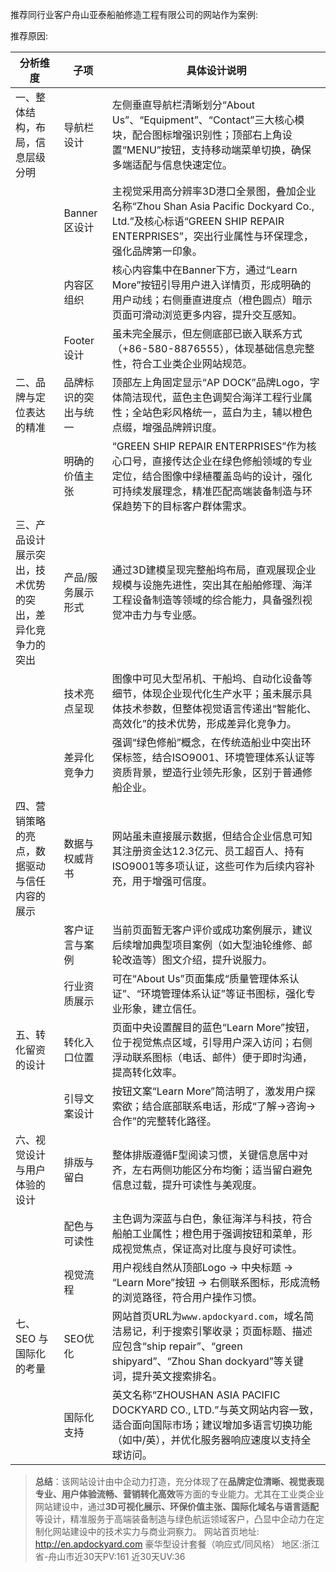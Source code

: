 推荐同行业客户舟山亚泰船舶修造工程有限公司的网站作为案例:

推荐原因: 

| 分析维度 | 子项 | 具体设计说明 |
|----------|------|-------------|
| 一、整体结构，布局，信息层级分明 | 导航栏设计 | 左侧垂直导航栏清晰划分“About Us”、“Equipment”、“Contact”三大核心模块，配合图标增强识别性；顶部右上角设置“MENU”按钮，支持移动端菜单切换，确保多端适配与信息快速定位。 |
| | Banner 区设计 | 主视觉采用高分辨率3D港口全景图，叠加企业名称“Zhou Shan Asia Pacific Dockyard Co., Ltd.”及核心标语“GREEN SHIP REPAIR ENTERPRISES”，突出行业属性与环保理念，强化品牌第一印象。 |
| | 内容区组织 | 核心内容集中在Banner下方，通过“Learn More”按钮引导用户进入详情页，形成明确的用户动线；右侧垂直进度点（橙色圆点）暗示页面可滑动浏览更多内容，提升交互感知。 |
| | Footer 设计 | 虽未完全展示，但左侧底部已嵌入联系方式（+86-580-8876555），体现基础信息完整性，符合工业类企业网站规范。 |
| 二、品牌与定位表达的精准 | 品牌标识的突出与统一 | 顶部左上角固定显示“AP DOCK”品牌Logo，字体简洁现代，蓝色主色调契合海洋工程行业属性；全站色彩风格统一，蓝白为主，辅以橙色点缀，增强品牌辨识度。 |
| | 明确的价值主张 | “GREEN SHIP REPAIR ENTERPRISES”作为核心口号，直接传达企业在绿色修船领域的专业定位，结合图像中绿植覆盖岛屿的设计，强化可持续发展理念，精准匹配高端装备制造与环保趋势下的目标客户群体需求。 |
| 三、产品设计展示突出，技术优势的突出，差异化竞争力的突出 | 产品/服务展示形式 | 通过3D建模呈现完整船坞布局，直观展现企业规模与设施先进性，突出其在船舶修理、海洋工程设备制造等领域的综合能力，具备强烈视觉冲击力与专业感。 |
| | 技术亮点呈现 | 图像中可见大型吊机、干船坞、自动化设备等细节，体现企业现代化生产水平；虽未展示具体技术参数，但整体视觉语言传递出“智能化、高效化”的技术优势，形成差异化竞争力。 |
| | 差异化竞争力 | 强调“绿色修船”概念，在传统造船业中突出环保标签，结合ISO9001、环境管理体系认证等资质背景，塑造行业领先形象，区别于普通修船企业。 |
| 四、营销策略的亮点，数据驱动与信任内容的展示 | 数据与权威背书 | 网站虽未直接展示数据，但结合企业信息可知其注册资金达12.3亿元、员工超百人、持有ISO9001等多项认证，这些可作为后续内容补充，用于增强可信度。 |
| | 客户证言与案例 | 当前页面暂无客户评价或成功案例展示，建议后续增加典型项目案例（如大型油轮维修、邮轮改造等）图文介绍，提升说服力。 |
| | 行业资质展示 | 可在“About Us”页面集成“质量管理体系认证”、“环境管理体系认证”等证书图标，强化专业形象，建立信任。 |
| 五、转化留资的设计 | 转化入口位置 | 页面中央设置醒目的蓝色“Learn More”按钮，位于视觉焦点区域，引导用户深入访问；右侧浮动联系图标（电话、邮件）便于即时沟通，提高转化效率。 |
| | 引导文案设计 | 按钮文案“Learn More”简洁明了，激发用户探索欲；结合底部联系电话，形成“了解→咨询→合作”的完整转化路径。 |
| 六、视觉设计与用户体验的设计 | 排版与留白 | 整体排版遵循F型阅读习惯，关键信息居中对齐，左右两侧功能区分布均衡；适当留白避免信息过载，提升可读性与美观度。 |
| | 配色与可读性 | 主色调为深蓝与白色，象征海洋与科技，符合船舶工业属性；橙色用于强调按钮和菜单，形成视觉焦点，保证高对比度与良好可读性。 |
| | 视觉流程 | 用户视线自然从顶部Logo → 中央标题 → “Learn More”按钮 → 右侧联系图标，形成流畅的浏览路径，符合用户操作习惯。 |
| 七、SEO 与国际化的考量 | SEO优化 | 网站首页URL为`www.apdockyard.com`，域名简洁易记，利于搜索引擎收录；页面标题、描述应包含“ship repair”、“green shipyard”、“Zhou Shan dockyard”等关键词，提升英文搜索排名。 |
| | 国际化支持 | 英文名称“ZHOUSHAN ASIA PACIFIC DOCKYARD CO., LTD.”与英文网站内容一致，适合面向国际市场；建议增加多语言切换功能（如中/英），并优化服务器响应速度以支持全球访问。 |

> **总结**：该网站设计由中企动力打造，充分体现了在**品牌定位清晰、视觉表现专业、用户体验流畅、营销转化高效**等方面的专业能力。尤其在工业类企业网站建设中，通过**3D可视化展示、环保价值主张、国际化域名与语言适配**等设计，精准服务于高端装备制造与绿色航运领域客户，凸显中企动力在定制化网站建设中的技术实力与商业洞察力。
> 网站首页地址: http://en.apdockyard.com
> 豪华型设计套餐（响应式/同风格）
> 地区:浙江省-舟山市近30天PV:161    近30天UV:36
